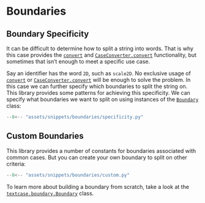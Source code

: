 # Boundaries

## Boundary Specificity

It can be difficult to determine how to split a string into words. That is why this case provides the [`convert`](../reference/convert.md/) and [`CaseConverter.convert`](../reference/converter.md/#textcase.converter.CaseConverter.convert) functionality, but sometimes that isn’t enough to meet a specific use case.

Say an identifier has the word `2D`, such as `scale2D`. No exclusive usage of [`convert`](../reference/converter.md/#textcase.converter.CaseConverter.convert) or [`CaseConverter.convert`](../reference/converter.md/#textcase.converter.CaseConverter.convert) will be enough to solve the problem. In this case we can further specify which boundaries to split the string on. This library provides some patterns for achieving this specificity. We can specify what boundaries we want to split on using instances of the [`Boundary`](../reference/boundary.md/#textcase.boundary.Boundary) class:

```python
--8<-- "assets/snippets/boundaries/specificity.py"
```

## Custom Boundaries

This library provides a number of constants for boundaries associated with common cases. But you can create your own boundary to split on other criteria:

```python
--8<-- "assets/snippets/boundaries/custom.py"
```

To learn more about building a boundary from scratch, take a look at the [`textcase.boundary.Boundary`](../reference/boundary.md/#textcase.boundary.Boundary) class.
